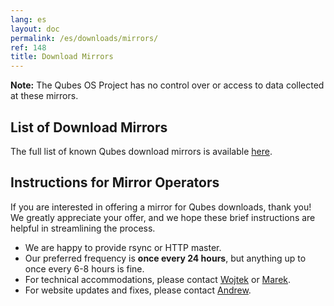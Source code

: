 ```yaml
---
lang: es
layout: doc
permalink: /es/downloads/mirrors/
ref: 148
title: Download Mirrors
---
```


**Note:** The Qubes OS Project has no control over or access to data collected at these mirrors.

List of Download Mirrors
------------------------
<a id="list-of-download-mirrors"></a>

The full list of known Qubes download mirrors is available [here](/es/downloads/#mirrors).

Instructions for Mirror Operators
---------------------------------
<a id="instructions-for-mirror-operators"></a>

If you are interested in offering a mirror for Qubes downloads, thank you!
We greatly appreciate your offer, and we hope these brief instructions are
helpful in streamlining the process.

* We are happy to provide rsync or HTTP master.
* Our preferred frequency is **once every 24 hours**, but anything up to once
  every 6-8 hours is fine.
* For technical accommodations, please contact [Wojtek](/es/team/#wojtek-porczyk) or [Marek](/es/team/#marek-marczykowski-górecki).
* For website updates and fixes, please contact [Andrew](/es/team/#andrew-david-wong).